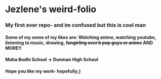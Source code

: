 # Jezlene's weird-folio
### My first ever repo- and im confused but this is cool man
#### Some of my some of my likes are: Watching anime, watching youtube, listening to music, drawing, ~~fangirling over k pop guys or anime~~ AND MORE!!
#### Maha Bodhi School -> Dunman High School
#### Hope you like my work- hopefully;)
